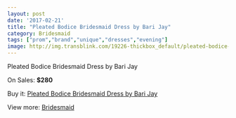 ```yaml
---
layout: post
date: '2017-02-21'
title: "Pleated Bodice Bridesmaid Dress by Bari Jay"
category: Bridesmaid
tags: ["prom","brand","unique","dresses","evening"]
image: http://img.transblink.com/19226-thickbox_default/pleated-bodice-bridesmaid-dress-by-bari-jay.jpg
---
```

Pleated Bodice Bridesmaid Dress by Bari Jay

On Sales: **$280**
<a href="https://www.transblink.com/en/bridesmaid/6012-pleated-bodice-bridesmaid-dress-by-bari-jay.html"><amp-img layout="responsive" width="600" height="600" src="//img.transblink.com/19226-thickbox_default/pleated-bodice-bridesmaid-dress-by-bari-jay.jpg" alt="Pleated Bodice Bridesmaid Dress by Bari Jay 0" /></a>
<a href="https://www.transblink.com/en/bridesmaid/6012-pleated-bodice-bridesmaid-dress-by-bari-jay.html"><amp-img layout="responsive" width="600" height="600" src="//img.transblink.com/19227-thickbox_default/pleated-bodice-bridesmaid-dress-by-bari-jay.jpg" alt="Pleated Bodice Bridesmaid Dress by Bari Jay 1" /></a>

Buy it: [Pleated Bodice Bridesmaid Dress by Bari Jay](https://www.transblink.com/en/bridesmaid/6012-pleated-bodice-bridesmaid-dress-by-bari-jay.html "Pleated Bodice Bridesmaid Dress by Bari Jay")

View more: [Bridesmaid](https://www.transblink.com/en/4-bridesmaid "Bridesmaid")